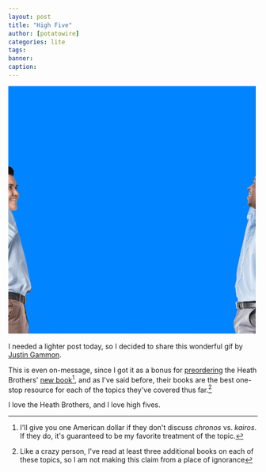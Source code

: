 ```yaml
---
layout: post
title: "High Five"
author: [potatowire]
categories: lite
tags: 
banner: 
caption:
---
```


![High Five][image-1]  

I needed a lighter post today, so I decided to share this wonderful gif by [Justin Gammon][1]. 

This is even on-message, since I got it as a bonus for [preordering][2] the Heath Brothers' [new book][3][^1], and as I've said before, their books are the best one-stop resource for each of the topics they've covered thus far.[^2]

I love the Heath Brothers, and I love high fives.

[^1]:	I'll give you one American dollar if they don't discuss _chronos_ vs. _kairos_. If they do, it's guaranteed to be my favorite treatment of the topic.

[^2]:	Like a crazy person, I've read at least three additional books on each of these topics, so I am not making this claim from a place of ignorance

[1]:	http://justingammon.com
[2]:	http://heathbrothers.com/preorder-power-moments/
[3]:	https://www.amazon.com/Power-Moments-Certain-Experiences-Extraordinary/dp/1501147765/ref=as_li_ss_tl?ie=UTF8&linkCode=sl1&tag=preord_web-20&linkId=97818650a012c7c023a8baa6450ae70c

[image-1]:	/assets/img/highfive.gif "High Five"